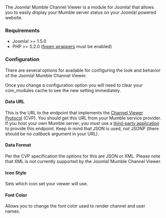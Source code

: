 The Joomla! Mumble Channel Viewer is a module for Joomla! that allows you to easily display your Mumble server status on your Joomla! powered website.

### Requirements ###
- Joomla! >= 1.5.0
- PHP >= 5.2.0 ([fopen wrappers](http://www.php.net/manual/en/filesystem.configuration.php#ini.allow-url-fopen) must be enabled)

### Configuration ###
There are several options for available for configuring the look and behavior of the Joomla! Mumble Channel Viewer.

Once you change a configuration option you will need to clear your com_modules cache to see the new setting immediately.

#### Data URL ####
This is the URL to the endpoint that implements the [Channel Viewer Protocol](http://mumble.sourceforge.net/Channel_Viewer_Protocol) (CVP). You should get this URL from your Mumble service provider. If you host your own Mumble server, you must use a [third-party application](http://mumble.sourceforge.net/3rd_Party_Applications) to provide this endpoint. Keep in mind that JSON is used, *not* JSONP (there should be no *callback* argument in your URL).

#### Data Format ####
Per the CVP specification the options for this are JSON or XML. Please note that XML is *not* currently supported by the Joomla! Mumble Channel Viewer.

#### Icon Style ####
Sets which icon set your viewer will use.

#### Font Color ####
Allows you to change the font color used to render channel and user names.